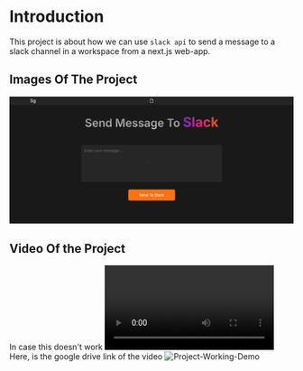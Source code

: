 # Introduction

This project is about how we can use `slack api` to send a message to a slack channel in a workspace from a next.js web-app.

## Images Of The Project
![Landing-Page](./public/landingPage.png)

## Video Of the Project
In case this doesn't work
![Project-Working-Video](./public/sendingVideo.mp4)
Here, is the google drive link of the video
![Project-Working-Demo](https://drive.google.com/file/d/1WoiP4TjOMMJxtCvHLuRUgHXDzPk-APuf/view?usp=sharing)
